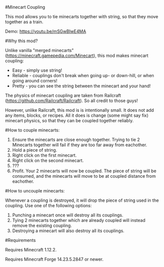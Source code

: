 #Minecart Coupling

This mod allows you to tie minecarts together with string, so that they move together as a train.

Demo: https://youtu.be/mSGwBlwE4MA

#Why this mod?

Unlike vanilla "merged minecarts" (https://minecraft.gamepedia.com/Minecart), this mod makes minecart coupling:

- Easy - simply use string!
- Reliable - couplings don't break when going up- or down-hill, or when going around corners!
- Pretty - you can see the string between the minecart and your hand!


The physics of minecart coupling are taken from Railcraft (https://github.com/Railcraft/Railcraft). So all credit to those guys!

However, unlike Railcraft, this mod is is intentionally small. It does not add any items, blocks, or recipes.
All it does is change (some might say fix) minecart physics, so that they can be coupled together reliably.

#How to couple minecarts:

1. Ensure the minecarts are close enough together. Trying to tie 2 Minecarts together will fail if they are too far away from eachother.
2. Hold a piece of string.
3. Right click on the first minecart.
4. Right click on the second minecart.
5. ???
6. Profit. Your 2 minecarts will now be coupled. The piece of string will be consumed, and the minecarts will move to be at coupled distance from eachother.

#How to uncouple minecarts:

Whenever a coupling is destroyed, it will drop the piece of string used in the coupling. Use one of the following options:

1. Punching a minecart once will destroy all its couplings.
2. Tying 2 minecarts together which are already coupled will instead remove the existing coupling.
3. Destroying a minecart will also destroy all its couplings.

#Requirements

Requires Minecraft 1.12.2.

Requires Minecraft Forge 14.23.5.2847 or newer.
